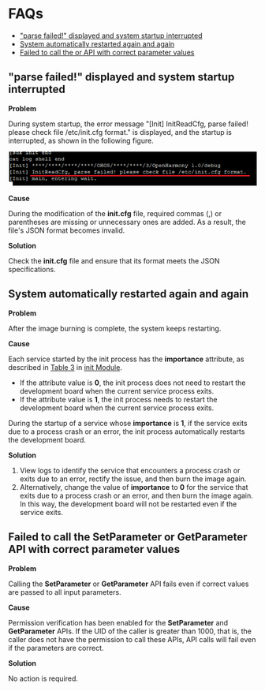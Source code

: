 # FAQs<a name="EN-US_TOPIC_0000001063231870"></a>

-   ["parse failed!" displayed and system startup interrupted](#section2041345718513)
-   [System automatically restarted again and again](#section57381816168)
-   [Failed to call the  or  API with correct parameter values](#section129991227141512)

## "parse failed!" displayed and system startup interrupted<a name="section2041345718513"></a>

**Problem**

During system startup, the error message "\[Init\] InitReadCfg, parse failed! please check file /etc/init.cfg format." is displayed, and the startup is interrupted, as shown in the following figure.

![](figures/en-us_image_0000001063839940.png)

**Cause**

During the modification of the  **init.cfg**  file, required commas \(,\) or parentheses are missing or unnecessary ones are added. As a result, the file's JSON format becomes invalid.

**Solution**

Check the  **init.cfg**  file and ensure that its format meets the JSON specifications.

## System automatically restarted again and again<a name="section57381816168"></a>

**Problem**

After the image burning is complete, the system keeps restarting.

**Cause**

Each service started by the init process has the  **importance**  attribute, as described in  [Table 3](init-module.md#table14737791471)  in  [init Module](init-module.md).

-   If the attribute value is  **0**, the init process does not need to restart the development board when the current service process exits.
-   If the attribute value is  **1**, the init process needs to restart the development board when the current service process exits.

During the startup of a service whose  **importance**  is  **1**, if the service exits due to a process crash or an error, the init process automatically restarts the development board.

**Solution**

1.  View logs to identify the service that encounters a process crash or exits due to an error, rectify the issue, and then burn the image again.
2.  Alternatively, change the value of  **importance**  to  **0**  for the service that exits due to a process crash or an error, and then burn the image again. In this way, the development board will not be restarted even if the service exits.

## Failed to call the  **SetParameter**  or  **GetParameter**  API with correct parameter values<a name="section129991227141512"></a>

**Problem**

Calling the  **SetParameter**  or  **GetParameter**  API fails even if correct values are passed to all input parameters.

**Cause**

Permission verification has been enabled for the  **SetParameter**  and  **GetParameter**  APIs. If the UID of the caller is greater than 1000, that is, the caller does not have the permission to call these APIs, API calls will fail even if the parameters are correct.

**Solution**

No action is required.

